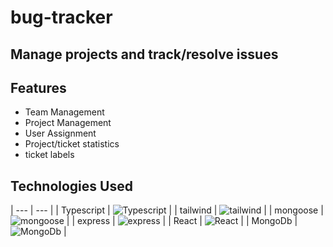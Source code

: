 # bug-tracker

## Manage projects and track/resolve issues

## Features

- Team Management
- Project Management
- User Assignment
- Project/ticket statistics
- ticket labels

## Technologies Used

| --- | --- |
| Typescript | ![Typescript](https://upload.wikimedia.org/wikipedia/commons/thumb/f/f5/Typescript.svg/128px-Typescript.svg.png) |
| tailwind | ![tailwind](https://upload.wikimedia.org/wikipedia/commons/thumb/9/95/Tailwind_CSS_logo.svg/400px-Tailwind_CSS_logo.svg.png) |
| mongoose | ![mongoose](https://upload.wikimedia.org/wikipedia/commons/thumb/c/c8/Mongoose_Web_Server.svg/240px-Mongoose_Web_Server.svg.png) |
| express | ![express](https://upload.wikimedia.org/wikipedia/commons/thumb/d/d9/Node.js_logo.svg/120px-Node.js_logo.svg.png) |
| React | ![React](https://upload.wikimedia.org/wikipedia/commons/thumb/a/a7/React-icon.svg/120px-React-icon.svg.png) |
| MongoDb | ![MongoDb](https://upload.wikimedia.org/wikipedia/commons/thumb/f/f9/Antu_mongodb.svg/120px-Antu_mongodb.svg.png) |

  
